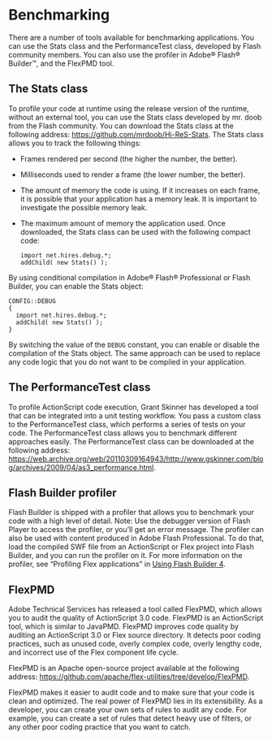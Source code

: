 # Benchmarking

There are a number of tools available for benchmarking applications. You can use
the Stats class and the PerformanceTest class, developed by Flash community
members. You can also use the profiler in Adobe® Flash® Builder™, and the
FlexPMD tool.

## The Stats class

To profile your code at runtime using the release version of the runtime,
without an external tool, you can use the Stats class developed by mr. doob from
the Flash community. You can download the Stats class at the following address:
<https://github.com/mrdoob/Hi-ReS-Stats>. The Stats class allows you to track
the following things:

- Frames rendered per second (the higher the number, the better).

- Milliseconds used to render a frame (the lower number, the better).

- The amount of memory the code is using. If it increases on each frame, it is
  possible that your application has a memory leak. It is important to
  investigate the possible memory leak.

- The maximum amount of memory the application used. Once downloaded, the Stats
  class can be used with the following compact code:

      import net.hires.debug.*;
      addChild( new Stats() );

By using conditional compilation in Adobe® Flash® Professional or Flash Builder,
you can enable the Stats object:

    CONFIG::DEBUG
    {
      import net.hires.debug.*;
      addChild( new Stats() );
    }

By switching the value of the `DEBUG` constant, you can enable or disable the
compilation of the Stats object. The same approach can be used to replace any
code logic that you do not want to be compiled in your application.

## The PerformanceTest class

To profile ActionScript code execution, Grant Skinner has developed a tool that
can be integrated into a unit testing workflow. You pass a custom class to the
PerformanceTest class, which performs a series of tests on your code. The
PerformanceTest class allows you to benchmark different approaches easily. The
PerformanceTest class can be downloaded at the following address:
<https://web.archive.org/web/20110309164943/http://www.gskinner.com/blog/archives/2009/04/as3_performance.html>.

## Flash Builder profiler

Flash Builder is shipped with a profiler that allows you to benchmark your code
with a high level of detail. Note: Use the debugger version of Flash Player to
access the profiler, or you’ll get an error message. The profiler can also be
used with content produced in Adobe Flash Professional. To do that, load the
compiled SWF file from an ActionScript or Flex project into Flash Builder, and
you can run the profiler on it. For more information on the profiler, see
“Profiling Flex applications” in
[Using Flash Builder 4](https://web.archive.org/web/20150219140156/http://help.adobe.com/en_US/Flex/4.0/UsingFlashBuilder/index.html).

## FlexPMD

Adobe Technical Services has released a tool called FlexPMD, which allows you to
audit the quality of ActionScript 3.0 code. FlexPMD is an ActionScript tool,
which is similar to JavaPMD. FlexPMD improves code quality by auditing an
ActionScript 3.0 or Flex source directory. It detects poor coding practices,
such as unused code, overly complex code, overly lengthy code, and incorrect use
of the Flex component life cycle.

FlexPMD is an Apache open-source project available at the following address:
<https://github.com/apache/flex-utilities/tree/develop/FlexPMD>.

FlexPMD makes it easier to audit code and to make sure that your code is clean
and optimized. The real power of FlexPMD lies in its extensibility. As a
developer, you can create your own sets of rules to audit any code. For example,
you can create a set of rules that detect heavy use of filters, or any other
poor coding practice that you want to catch.
